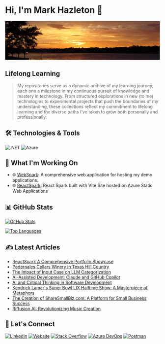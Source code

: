 # Hi, I'm Mark Hazleton 👋

[![Inks Lake Sunset - Texas Hill Country](/InksLakeSunset.jpg)](https://markhazleton.com/ "Mark Hazleton Profile")

## Lifelong Learning

> My repositories serve as a dynamic archive of my learning journey, each one a milestone in my continuous pursuit of knowledge and mastery in technology. From structured explorations in new (to me) technologies to experimental projects that push the boundaries of my understanding, these collections reflect my commitment to lifelong learning and the diverse paths I've taken to grow both personally and professionally.

## 🛠️ Technologies & Tools

![.NET](https://img.shields.io/badge/-.NET-512BD4?style=flat&logo=.net&logoColor=white)
![Azure](https://img.shields.io/badge/-Azure-0089D6?style=flat&logo=microsoft-azure&logoColor=white)

## 🚀 What I'm Working On

- 🌐 [WebSpark](https://webspark.markhazleton.com): A comprehensive web application for hosting my demo applications.
- 🌐 [ReactSpark](https://reactspark.markhazleton.com/): React Spark built with Vite Site hosted on Azure Static Web Applications

## 📊 GitHub Stats

[![GitHub Stats](https://github-readme-stats.vercel.app/api?username=markhazleton&show_icons=true&hide_border=true&&count_private=true&include_all_commits=true)](https://github.com/markhazleton)

[![Top Languages](https://github-readme-stats.vercel.app/api/top-langs/?username=markhazleton&exclude_repo=KNN-Image-Classification&show_icons=true&hide_border=true&layout=compact&langs_count=8)](https://github.com/markhazleton)

## ✍️ Latest Articles

<!-- BLOG-POST-LIST:START -->
- [ReactSpark A Comprehensive Portfolio Showcase](https://markhazleton.com/articles/reactspark-a-comprehensive-portfolio-showcase.html)
- [Pedernales Cellars Winery in Texas Hill Country](https://markhazleton.com/articles/pedernales-cellars-winery-in-texas-hill-country.html)
- [The Impact of Input Case on LLM Categorization](https://markhazleton.com/articles/the-impact-of-input-case-on-llm-categorization.html)
- [AI-Assisted Development: Claude and GitHub Copilot](https://markhazleton.com/articles/ai-assisted-development-claude-and-github-copilot.html)
- [AI and Critical Thinking in Software Development](https://markhazleton.com/articles/ai-and-critical-thinking-in-software-development.html)
- [Kendrick Lamar's Super Bowl LIX Halftime Show: A Masterpiece of Metaphors](https://markhazleton.com/articles/kendrick-lamars-super-bowl-lix-halftime-show-a-masterpiece-of-metaphors.html)
- [The Creation of ShareSmallBiz.com: A Platform for Small Business Success](https://markhazleton.com/articles/the-creation-of-sharesmallbizcom-a-platform-for-small-business-success.html)
- [Riffusion AI: Revolutionizing Music Creation](https://markhazleton.com/articles/riffusion-ai-revolutionizing-music-creation.html)
<!-- BLOG-POST-LIST:END -->

## 🔗 Let's Connect

[![LinkedIn](https://img.shields.io/badge/-LinkedIn-0A66C2?style=flat&logo=LinkedIn&logoColor=white)](https://linkedin.com/in/markhazleton "Mark Hazleton LinkedIn")
[![Website](https://img.shields.io/badge/-Website-000000?style=flat&logo=About.me&logoColor=white)](https://markhazleton.com "Mark Hazleton Website")
[![Stack Overflow](https://img.shields.io/badge/-Stack%20Overflow-F58025?style=flat&logo=Stack-Overflow&logoColor=white)](https://stackoverflow.com/users/479571/markhazleton "Mark Hazleton Stack Overflow")
[![Azure DevOps](https://img.shields.io/badge/-Azure%20DevOps-0078D7?style=flat&logo=Azure-DevOps&logoColor=white)](https://dev.azure.com/markhazleton/SampleMvcCRUD "Mark Hazleton Azure DevOps")
[![Postman](https://img.shields.io/badge/-Postman-FF6C37?style=flat&logo=Postman&logoColor=white)](https://www.postman.com/markhazleton "Mark Hazleton Postman")
